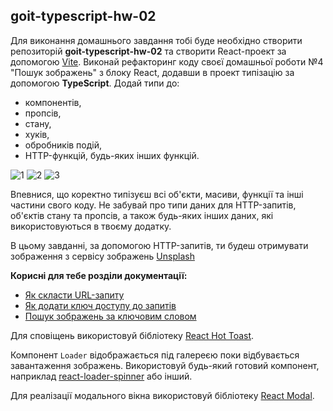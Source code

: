 ## goit-typescript-hw-02

Для виконання домашнього завдання тобі буде необхідно створити репозиторій
**goit-typescript-hw-02** та створити React-проект за допомогою
[Vite](https://vitejs.dev/). Виконай рефакторинг коду своєї домашньої роботи №4
"Пошук зображень" з блоку React, додавши в проект типізацію за допомогою
**TypeScript**. Додай типи до:

- компонентів,
- пропсів,
- стану,
- хуків,
- обробників подій,
- HTTP-функцій, будь-яких інших функцій.

![1](https://github.com/NelliDiachkina/goit-typescript-hw-02/assets/99911692/aee72c29-789b-42fc-bb5a-46d973e97474)
![2](https://github.com/NelliDiachkina/goit-typescript-hw-02/assets/99911692/118a6200-2b35-4628-9466-597c359e1093)
![3](https://github.com/NelliDiachkina/goit-typescript-hw-02/assets/99911692/d9857c52-7fb9-4f7c-b712-5da14f09d8cd)

Впевнися, що коректно типізуєш всі об'єкти, масиви, функції та інші частини
свого коду. Не забувай про типи даних для HTTP-запитів, об'єктів стану та
пропсів, а також будь-яких інших даних, які використовуються в твоєму додатку.

В цьому завданні, за допомогою HTTP-запитів, ти будеш отримувати зображення з
сервісу зображень [Unsplash](https://unsplash.com/developers)

**Корисні для тебе розділи документації:**

- [Як скласти URL-запиту](https://unsplash.com/documentation#schema)
- [Як додати ключ доступу до запитів](https://unsplash.com/documentation#public-authentication)
- [Пошук зображень за ключовим словом](https://unsplash.com/documentation#search-photos)

Для сповіщень використовуй бібліотеку
[React Hot Toast](https://react-hot-toast.com/).

Компонент `Loader` відображається під галереєю поки відбувається завантаження
зображень. Використовуй будь-який готовий компонент, наприклад
[react-loader-spinner](https://github.com/mhnpd/react-loader-spinner) або інший.

Для реалізації модального вікна використовуй бібліотеку
[React Modal](https://github.com/reactjs/react-modal?tab=readme-ov-file#examples).

